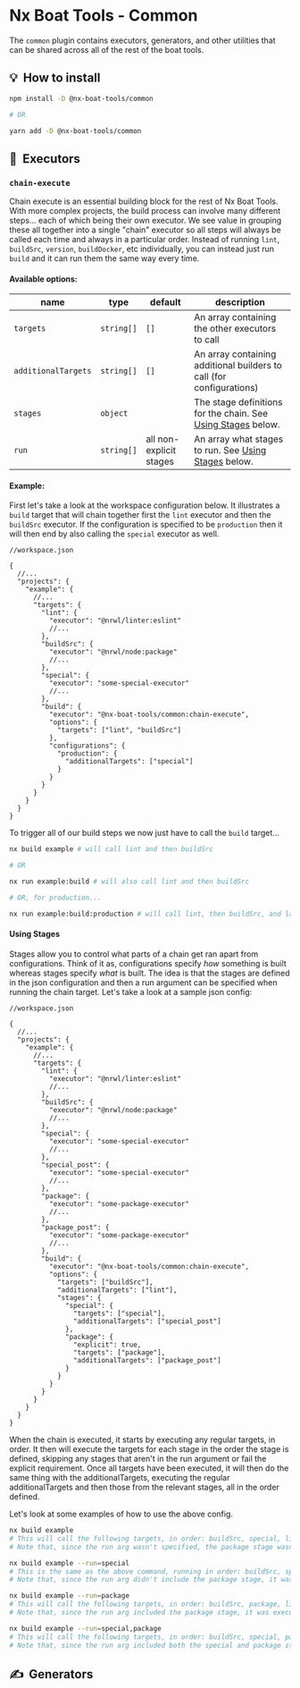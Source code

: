 # Nx Boat Tools - Common

The `common` plugin contains executors, generators, and other utilities that can be shared across all of the rest of the boat tools.

## 💡  How to install

```bash
npm install -D @nx-boat-tools/common

# OR

yarn add -D @nx-boat-tools/common
```

## 🏃  Executors

### `chain-execute`

Chain execute is an essential building block for the rest of Nx Boat Tools. With more complex projects, the build process can involve many different steps... each of which being their own executor. We see value in grouping these all together into a single "chain" executor so all steps will always be called each time and always in a particular order. Instead of running `lint`, `buildSrc`, `version`, `buildDocker`, etc individually, you can instead just run `build` and it can run them the same way every time.

#### Available options:

| name                | type       | default                 | description                                                          |
| ------------------- | ---------- | ----------------------- | -------------------------------------------------------------------- |
| `targets`           | `string[]` | `[]`                    | An array containing the other executors to call                      |
| `additionalTargets` | `string[]` | `[]`                    | An array containing additional builders to call (for configurations) |
| `stages`            | `object`   |                         | The stage definitions for the chain. See [Using Stages]() below.     |
| `run`               | `string[]` | all non-explicit stages | An array what stages to run. See [Using Stages]() below.             |

#### Example:

First let's take a look at the workspace configuration below. It illustrates a `build` target that will chain together first the `lint` executor and then the `buildSrc` executor. If the configuration is specified to be `production` then it will then end by also calling the `special` executor as well.

```jsonc
//workspace.json

{
  //...
  "projects": {
    "example": {
      //...
      "targets": {
        "lint": {
          "executor": "@nrwl/linter:eslint"
          //...
        },
        "buildSrc": {
          "executor": "@nrwl/node:package"
          //...
        },
        "special": {
          "executor": "some-special-executor"
          //...
        },
        "build": {
          "executor": "@nx-boat-tools/common:chain-execute",
          "options": {
            "targets": ["lint", "buildSrc"]
          },
          "configurations": {
            "production": {
              "additionalTargets": ["special"]
            }
          }
        }
      }
    }
  }
}
```

To trigger all of our build steps we now just have to call the `build` target...

```bash
nx build example # will call lint and then buildSrc

# OR

nx run example:build # will also call lint and then buildSrc

# OR, for production...

nx run example:build:production # will call lint, then buildSrc, and lastly special
```

#### Using Stages

Stages allow you to control what parts of a chain get ran apart from configurations. Think of it as, configurations specify _how_ something is built whereas stages specify _what_ is built. The idea is that the stages are defined in the json configuration and then a run argument can be specified when running the chain target. Let's take a look at a sample json config:

```jsonc
//workspace.json

{
  //...
  "projects": {
    "example": {
      //...
      "targets": {
        "lint": {
          "executor": "@nrwl/linter:eslint"
          //...
        },
        "buildSrc": {
          "executor": "@nrwl/node:package"
          //...
        },
        "special": {
          "executor": "some-special-executor"
          //...
        },
        "special_post": {
          "executor": "some-special-executor"
          //...
        },
        "package": {
          "executor": "some-package-executor"
          //...
        },
        "package_post": {
          "executor": "some-package-executor"
          //...
        },
        "build": {
          "executor": "@nx-boat-tools/common:chain-execute",
          "options": {
            "targets": ["buildSrc"],
            "additionalTargets": ["lint"],
            "stages": {
              "special": {
                "targets": ["special"],
                "additionalTargets": ["special_post"]
              },
              "package": {
                "explicit": true,
                "targets": ["package"],
                "additionalTargets": ["package_post"]
              }
            }
          }
        }
      }
    }
  }
}
```

When the chain is executed, it starts by executing any regular targets, in order. It then will execute the targets for each stage in the order the stage is defined, skipping any stages that aren't in the run argument or fail the explicit requirement. Once all targets have been executed, it will then do the same thing with the additionalTargets, executing the regular additionalTargets and then those from the relevant stages, all in the order defined.

Let's look at some examples of how to use the above config.

```bash
nx build example
# This will call the following targets, in order: buildSrc, special, lint, special_post
# Note that, since the run arg wasn't specified, the package stage wasn't explicitly requested so it was skipped.

nx build example --run=special
# This is the same as the above command, running in order: buildSrc, special, lint, special_post
# Note that, since the run arg didn't include the package stage, it wasn't explicitly requested so it was skipped.

nx build example --run=package
# This will call the following targets, in order: buildSrc, package, lint, package_post
# Note that, since the run arg included the package stage, it was executed. Because the special stage wasn't, it was skipped.

nx build example --run=special,package
# This will call the following targets, in order: buildSrc, special, package, lint, special_post, package_post
# Note that, since the run arg included both the special and package stages, they were both executed.

```

## ✍️  Generators
